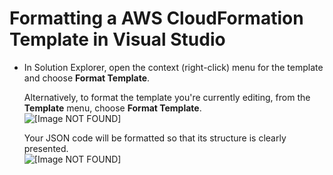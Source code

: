 # Formatting a AWS CloudFormation Template in Visual Studio<a name="tkv-cfn-editor-format"></a>
+ In Solution Explorer, open the context \(right\-click\) menu for the template and choose **Format Template**\.

  Alternatively, to format the template you're currently editing, from the **Template** menu, choose **Format Template**\.  
![\[Image NOT FOUND\]](http://docs.aws.amazon.com/toolkit-for-visual-studio/latest/user-guide/images/vs-editor-template-menu-format.png)

  Your JSON code will be formatted so that its structure is clearly presented\.  
![\[Image NOT FOUND\]](http://docs.aws.amazon.com/toolkit-for-visual-studio/latest/user-guide/images/vs-editor-cfn-formatting.png)
